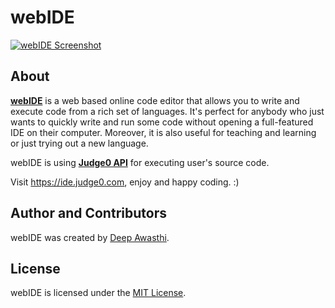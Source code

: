 # webIDE
[![webIDE Screenshot](https://github.com/mad-skull/webIDE/blob/master/.github/screenshot.png?raw=true)](https://ide.judge0.com/?7U55)


## About
[**webIDE**](https://ide.judge0.com) is a web based online code editor that allows you to write and execute code from a rich set of languages. It's perfect for anybody who just wants to quickly write and run some code without opening a full-featured IDE on their computer. Moreover, it is also useful for teaching and learning or just trying out a new language.

webIDE is using [**Judge0 API**](https://api.judge0.com) for executing user's source code.

Visit https://ide.judge0.com, enjoy and happy coding. :)

## Author and Contributors
webIDE was created by [Deep Awasthi](https://github.com/mad-skull).

## License
webIDE is licensed under the [MIT License](https://github.com/mad-skull/webIDE/blob/master/LICENSE).
